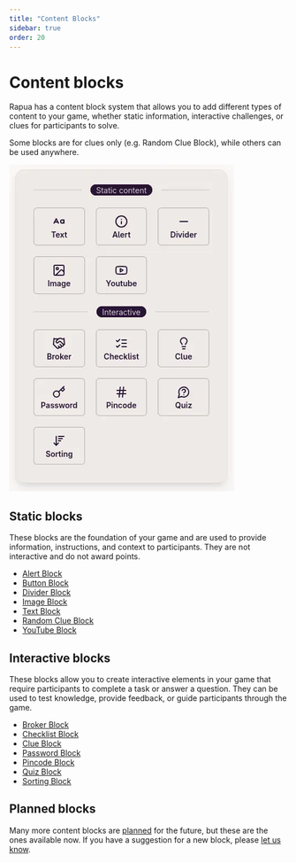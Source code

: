 ```yaml
---
title: "Content Blocks"
sidebar: true
order: 20
---
```


# Content blocks

Rapua has a content block system that allows you to add different types of content to your game, whether static information, interactive challenges, or clues for participants to solve.

Some blocks are for clues only (e.g. Random Clue Block), while others can be used anywhere.

![](/static/images/docs/user/blocks/block-picker.webp)

## Static blocks

These blocks are the foundation of your game and are used to provide information, instructions, and context to participants. They are not interactive and do not award points.

- [Alert Block](/docs/user/blocks/alert)
- [Button Block](/docs/user/blocks/button)
- [Divider Block](/docs/user/blocks/divider)
- [Image Block](/docs/user/blocks/image)
- [Text Block](/docs/user/blocks/text)
- [Random Clue Block](/docs/user/blocks/random-clue)
- [YouTube Block](/docs/user/blocks/youtube)

## Interactive blocks

These blocks allow you to create interactive elements in your game that require participants to complete a task or answer a question. They can be used to test knowledge, provide feedback, or guide participants through the game.

- [Broker Block](/docs/user/blocks/broker)
- [Checklist Block](/docs/user/blocks/checklist)
- [Clue Block](/docs/user/blocks/clue)
- [Password Block](/docs/user/blocks/password)
- [Pincode Block](/docs/user/blocks/pincode)
- [Quiz Block](/docs/user/blocks/quiz)
- [Sorting Block](/docs/user/blocks/sorting)

## Planned blocks 

Many more content blocks are [planned](/docs/developer/roadmap#new-content-blocks) for the future, but these are the ones available now. If you have a suggestion for a new block, please [let us know](/docs/developer/contributing).
